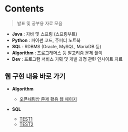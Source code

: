# Contents
> 발표 및 공부용 자료 모음
* **Java** : 자바 및 스프링 (스프링부트)
* **Python** : 파이썬 코드, 주피터 노트북
* **SQL** : RDBMS (Oracle, MySQL, MariaDB 등)
* **Algorithm** : 프로그래머스 등 알고리즘 문제 풀이
* **Dev** : 프로그램 서비스 기획 및 개발 과정 관련 인사이트 자료

## 웹 구현 내용 바로 가기

- **Algorithm**
  - [오픈채팅방 문제 활용 웹 페이지]()

- **SQL**
  - [TEST1](https://qus0in.github.io/Contents/SQL/190722/sql_test.html)
  - [TEST2](https://qus0in.github.io/Contents/SQL/190723/sql_test2.html)

